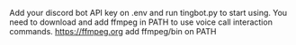 Add your discord bot API key on .env and run tingbot.py to start using.
You need to download and add ffmpeg in PATH to use voice call interaction commands.
https://ffmpeg.org add ffmpeg/bin on PATH
